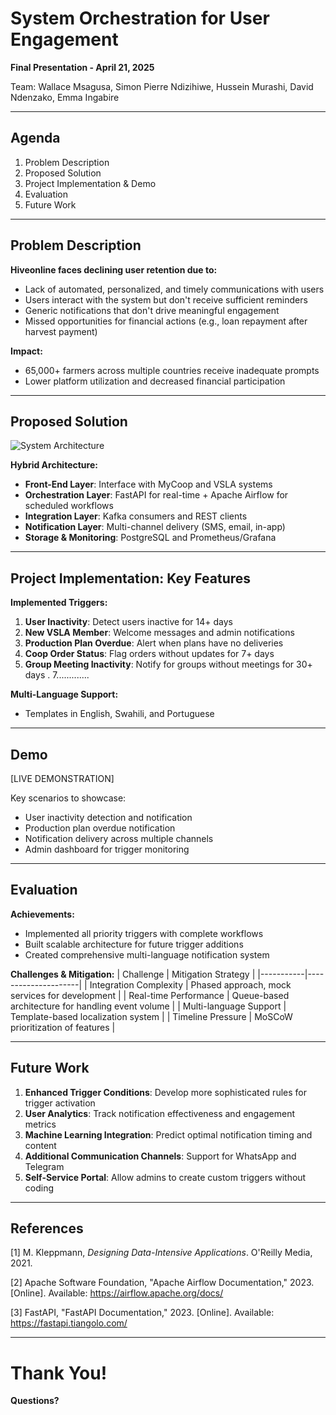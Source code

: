 # System Orchestration for User Engagement
**Final Presentation - April 21, 2025**

Team: Wallace Msagusa, Simon Pierre Ndizihiwe, Hussein Murashi, David Ndenzako, Emma Ingabire

---

## Agenda

1. Problem Description
2. Proposed Solution 
3. Project Implementation & Demo
4. Evaluation
5. Future Work

---

## Problem Description

**Hiveonline faces declining user retention due to:**

- Lack of automated, personalized, and timely communications with users
- Users interact with the system but don't receive sufficient reminders
- Generic notifications that don't drive meaningful engagement
- Missed opportunities for financial actions (e.g., loan repayment after harvest payment)

**Impact:**
- 65,000+ farmers across multiple countries receive inadequate prompts
- Lower platform utilization and decreased financial participation

---

## Proposed Solution

![System Architecture](https://i.imgur.com/pTrK7uK.png)

**Hybrid Architecture:**
- **Front-End Layer**: Interface with MyCoop and VSLA systems
- **Orchestration Layer**: FastAPI for real-time + Apache Airflow for scheduled workflows
- **Integration Layer**: Kafka consumers and REST clients
- **Notification Layer**: Multi-channel delivery (SMS, email, in-app)
- **Storage & Monitoring**: PostgreSQL and Prometheus/Grafana

---

## Project Implementation: Key Features

**Implemented Triggers:**
1. **User Inactivity**: Detect users inactive for 14+ days
2. **New VSLA Member**: Welcome messages and admin notifications
3. **Production Plan Overdue**: Alert when plans have no deliveries
4. **Coop Order Status**: Flag orders without updates for 7+ days
5. **Group Meeting Inactivity**: Notify for groups without meetings for 30+ days
.
7.............

**Multi-Language Support:**
- Templates in English, Swahili, and Portuguese

---

## Demo

[LIVE DEMONSTRATION]

Key scenarios to showcase:
- User inactivity detection and notification
- Production plan overdue notification
- Notification delivery across multiple channels
- Admin dashboard for trigger monitoring

---

## Evaluation

**Achievements:**
- Implemented all priority triggers with complete workflows
- Built scalable architecture for future trigger additions
- Created comprehensive multi-language notification system

**Challenges & Mitigation:**
| Challenge | Mitigation Strategy |
|-----------|---------------------|
| Integration Complexity | Phased approach, mock services for development |
| Real-time Performance | Queue-based architecture for handling event volume |
| Multi-language Support | Template-based localization system |
| Timeline Pressure | MoSCoW prioritization of features |

---

## Future Work

1. **Enhanced Trigger Conditions**: Develop more sophisticated rules for trigger activation
2. **User Analytics**: Track notification effectiveness and engagement metrics
3. **Machine Learning Integration**: Predict optimal notification timing and content
4. **Additional Communication Channels**: Support for WhatsApp and Telegram
5. **Self-Service Portal**: Allow admins to create custom triggers without coding

---

## References

[1] M. Kleppmann, *Designing Data-Intensive Applications*. O'Reilly Media, 2021.

[2] Apache Software Foundation, "Apache Airflow Documentation," 2023. [Online]. Available: https://airflow.apache.org/docs/

[3] FastAPI, "FastAPI Documentation," 2023. [Online]. Available: https://fastapi.tiangolo.com/

---

# Thank You!

**Questions?**
